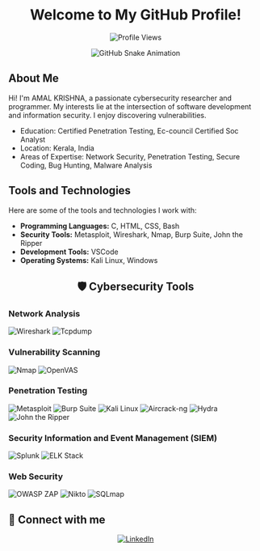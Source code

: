 <div align="center">
  <h1>Welcome to My GitHub Profile!</h1>
  <p><img src="https://komarev.com/ghpvc/?username=johndoe&color=blue" alt="Profile Views"></p>
</div>

<div align="center">
  <img src="https://raw.githubusercontent.com/sammorozov/sammorozov/main/assets/github-snake.svg" alt="GitHub Snake Animation">
</div>

## About Me

Hi! I'm AMAL KRISHNA, a passionate cybersecurity researcher and programmer. My interests lie at the intersection of software development and information security. I enjoy discovering vulnerabilities.

-  Education: Certified Penetration Testing, Ec-council Certified Soc Analyst
-  Location: Kerala, India
-  Areas of Expertise: Network Security, Penetration Testing, Secure Coding, Bug Hunting, Malware Analysis

## Tools and Technologies

Here are some of the tools and technologies I work with:

- **Programming Languages:** C, HTML, CSS, Bash
- **Security Tools:** Metasploit, Wireshark, Nmap, Burp Suite, John the Ripper
- **Development Tools:** VSCode
- **Operating Systems:** Kali Linux, Windows
<div align="center">
  <h2>🛡️ Cybersecurity Tools</h2>
</div>

### Network Analysis
![Wireshark](https://img.shields.io/badge/-Wireshark-333?style=flat&logo=wireshark)
![Tcpdump](https://img.shields.io/badge/-Tcpdump-333?style=flat&logo=linux)

### Vulnerability Scanning
![Nmap](https://img.shields.io/badge/-Nmap-333?style=flat&logo=nmap)
![OpenVAS](https://img.shields.io/badge/-OpenVAS-333?style=flat&logo=openvas)

### Penetration Testing
![Metasploit](https://img.shields.io/badge/-Metasploit-333?style=flat&logo=metasploit)
![Burp Suite](https://img.shields.io/badge/-Burp%20Suite-333?style=flat&logo=burp-suite)
![Kali Linux](https://img.shields.io/badge/-Kali%20Linux-333?style=flat&logo=kali-linux)
![Aircrack-ng](https://img.shields.io/badge/-Aircrack--ng-333?style=flat&logo=aircrack-ng)
![Hydra](https://img.shields.io/badge/-Hydra-333?style=flat&logo=linux)
![John the Ripper](https://img.shields.io/badge/-John%20the%20Ripper-333?style=flat&logo=linux)

### Security Information and Event Management (SIEM)
![Splunk](https://img.shields.io/badge/-Splunk-333?style=flat&logo=splunk)
![ELK Stack](https://img.shields.io/badge/-ELK%20Stack-333?style=flat&logo=elastic-stack)

### Web Security
![OWASP ZAP](https://img.shields.io/badge/-OWASP%20ZAP-333?style=flat&logo=owasp)
![Nikto](https://img.shields.io/badge/-Nikto-333?style=flat&logo=nikto)
![SQLmap](https://img.shields.io/badge/-SQLmap-333?style=flat&logo=linux)

## 🔗 Connect with me
<div align="center">
  <a href="https://www.linkedin.com/in/amalkrishanp"> <img src="https://img.shields.io/badge/-LinkedIn-0077B5?style=flat&logo=linkedin" alt="LinkedIn"></a>
</div>



